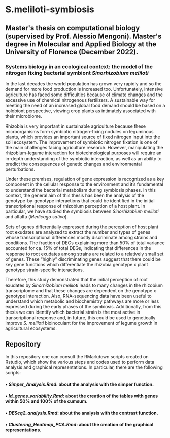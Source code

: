 # S.meliloti-symbiosis
## Master's thesis on computational biology (supervised by Prof. Alessio Mengoni). Master's degree in Molecular and Applied Biology at the University of Florence (December 2022).

### Systems biology in an ecological context: the model of the nitrogen fixing bacterial symbiont _Sinorhizobium meliloti_

In the last decades the world population has grown very rapidly and so the demand for more food production is increased too. Unfortunately, intensive agriculture has faced some difficulties because of climate changes and the excessive use of chemical nitrogenous fertilizers. A sustainable way for meeting the need of an increased global food demand should be based on a holobiont perspective, viewing crop plants as intimately associated with their microbiome. 

Rhizobia is very important in sustainable agriculture because these microorganisms form symbiotic nitrogen-fixing nodules on leguminous plants, which provides an important source of fixed nitrogen input into the soil ecosystem. The improvement of symbiotic nitrogen fixation is one of the main challenges facing agriculture research. However, manipulating the rhizobium-legume interaction for biotechnological purposes will require an in-depth understanding of the symbiotic interaction, as well as an ability to predict the consequences of genetic changes and environmental perturbations. 

Under these premises, regulation of gene expression is recognized as a key component in the cellular response to the environment and it’s fundamental to understand the bacterial metabolism during symbiosis phases. In this context, the general aim of this thesis has been the analysis of the genotype-by-genotype interactions that could be identified in the initial transcriptional response of rhizobium perception of a host plant. In particular, we have studied the symbiosis between _Sinorhizobium meliloti_ and alfalfa (_Medicago sativa_). 

Sets of genes differentially expressed during the perception of host plant root exudates are analyzed to extract the number and types of genes whose transcriptional differences mostly discriminate among strains and conditions. The fraction of DEGs explaining more than 50% of total variance accounted for ca. 15% of total DEGs, indicating that differences in the response to root exudates among strains are related to a relatively small set of genes. These “highly” discriminating genes suggest that there could be key gene functions which differentiate the rhizobia genotype x plant genotype strain-specific interactions. 

Therefore, this study demonstrated that the initial perception of root exudates by _Sinorhizobium meliloti_ leads to many changes in the rhizobium transcriptome and that these changes are dependent on the genotype x genotype interaction. Also, RNA-sequencing data have been useful to understand which metabolic and biochemistry pathways are more or less expressed during the early phases of the symbiosis. Additionally, from this thesis we can identify which bacterial strain is the most active in transcriptional response and, in future, this could be used to genetically improve _S. meliloti_ bioinoculant for the improvement of legume growth in agricultural ecosystems.


## Repository
In this repository one can consult the RMarkdown scripts created on Rstudio, which show the various steps and codes used to perform data analysis and graphical representations. In particular, there are the following scripts:

#### • _Simper_Analysis.Rmd_: about the analysis with the simper function.

#### • _Id_genes_variability.Rmd_: about the creation of the tables with genes within 50% and 100% of the cumsum.

#### • _DESeq2_analysis.Rmd_: about the analysis with the contrast function.

#### • _Clustering_Heatmap_PCA.Rmd_: about the creation of the graphical representations.
